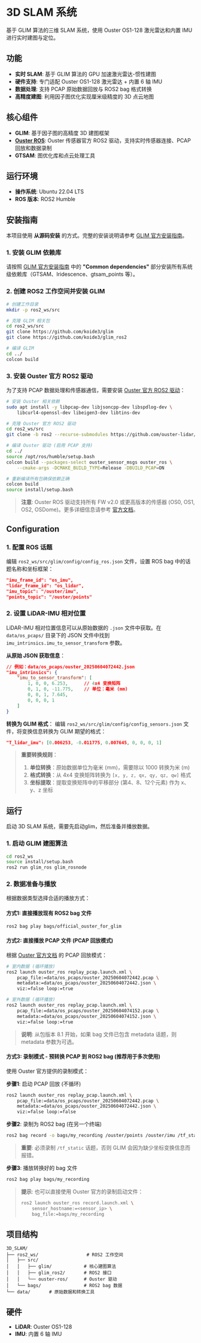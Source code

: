 # 3D SLAM 系统

基于 GLIM 算法的三维 SLAM 系统，使用 Ouster OS1-128 激光雷达和内置 IMU 进行实时建图与定位。

## 功能

- **实时 SLAM**: 基于 GLIM 算法的 GPU 加速激光雷达-惯性建图
- **硬件支持**: 专门适配 Ouster OS1-128 激光雷达 + 内置 6 轴 IMU
- **数据处理**: 支持 PCAP 原始数据回放与 ROS2 bag 格式转换
- **高精度建图**: 利用因子图优化实现厘米级精度的 3D 点云地图

## 核心组件

- **GLIM**: 基于因子图的高精度 3D 建图框架
- **[Ouster ROS](https://github.com/ouster-lidar/ouster-ros/tree/ros2)**: Ouster 传感器官方 ROS2 驱动，支持实时传感器连接、PCAP 回放和数据录制
- **GTSAM**: 图优化库和点云处理工具

## 运行环境

- **操作系统**: Ubuntu 22.04 LTS
- **ROS 版本**: ROS2 Humble

## 安装指南

本项目使用 **从源码安装** 的方式。完整的安装说明请参考 [GLIM 官方安装指南](https://koide3.github.io/glim/installation.html)。

### 1. 安装 GLIM 依赖库

请按照 [GLIM 官方安装指南](https://koide3.github.io/glim/installation.html) 中的 **"Common dependencies"** 部分安装所有系统级依赖库（GTSAM、Iridescence、gtsam_points 等）。

### 2. 创建 ROS2 工作空间并安装 GLIM

```bash
# 创建工作目录
mkdir -p ros2_ws/src

# 克隆 GLIM 相关包
cd ros2_ws/src
git clone https://github.com/koide3/glim
git clone https://github.com/koide3/glim_ros2

# 编译 GLIM
cd ../
colcon build
```

### 3. 安装 Ouster 官方 ROS2 驱动

为了支持 PCAP 数据处理和传感器通信，需要安装 [Ouster 官方 ROS2 驱动](https://github.com/ouster-lidar/ouster-ros/tree/ros2)：

```bash
# 安装 Ouster 相关依赖
sudo apt install -y libpcap-dev libjsoncpp-dev libspdlog-dev \
    libcurl4-openssl-dev libeigen3-dev libtins-dev

# 克隆 Ouster 官方 ROS2 驱动
cd ros2_ws/src
git clone -b ros2 --recurse-submodules https://github.com/ouster-lidar/ouster-ros.git

# 编译 Ouster 驱动 (启用 PCAP 支持)
cd ../
source /opt/ros/humble/setup.bash
colcon build --packages-select ouster_sensor_msgs ouster_ros \
    --cmake-args -DCMAKE_BUILD_TYPE=Release -DBUILD_PCAP=ON

# 重新编译所有包确保依赖正确
colcon build
source install/setup.bash
```

> **注意**: Ouster ROS 驱动支持所有 FW v2.0 或更高版本的传感器 (OS0, OS1, OS2, OSDome)。更多详细信息请参考 [官方文档](https://github.com/ouster-lidar/ouster-ros/tree/ros2)。

## Configuration

### 1. 配置 ROS 话题

编辑 `ros2_ws/src/glim/config/config_ros.json` 文件，设置 ROS bag 中的话题名称和坐标框架：

```json
"imu_frame_id": "os_imu",
"lidar_frame_id": "os_lidar",
"imu_topic": "/ouster/imu",
"points_topic": "/ouster/points"
```

### 2. 设置 LiDAR-IMU 相对位置

LiDAR-IMU 相对位置信息可以从原始数据的 `.json` 文件中获取。在 `data/os_pcaps/` 目录下的 JSON 文件中找到 `imu_intrinsics.imu_to_sensor_transform` 参数。

**从原始 JSON 获取信息**：
```json
// 例如：data/os_pcaps/ouster_20250604072442.json
"imu_intrinsics": {
    "imu_to_sensor_transform": [
        1, 0, 0, 6.253,      // 4x4 变换矩阵
        0, 1, 0, -11.775,    // 单位：毫米 (mm)
        0, 0, 1, 7.645,
        0, 0, 0, 1
    ]
}
```

**转换为 GLIM 格式**：
编辑 `ros2_ws/src/glim/config/config_sensors.json` 文件，将变换信息转换为 GLIM 期望的格式：

```json
"T_lidar_imu": [0.006253, -0.011775, 0.007645, 0, 0, 0, 1]
```

> **重要转换规则**：
> 1. **单位转换**：原始数据单位为毫米 (mm)，需要除以 1000 转换为米 (m)
> 2. **格式转换**：从 4x4 变换矩阵转换为 `[x, y, z, qx, qy, qz, qw]` 格式
> 3. **坐标提取**：提取变换矩阵中的平移部分 (第4、8、12个元素) 作为 x、y、z 坐标

## 运行

启动 3D SLAM 系统，需要先启动glim，然后准备并播放数据。

### 1. 启动 GLIM 建图算法

```bash
cd ros2_ws
source install/setup.bash
ros2 run glim_ros glim_rosnode
```

### 2. 数据准备与播放

根据数据类型选择合适的播放方式：

#### 方式1: 直接播放现有 ROS2 bag 文件
```bash
ros2 bag play bags/official_ouster_for_glim
```

#### 方式2: 直接播放 PCAP 文件 (PCAP 回放模式)

根据 [Ouster 官方文档](https://github.com/ouster-lidar/ouster-ros/tree/ros2) 的 PCAP 回放模式：

```bash
# 室内数据 (循环播放)
ros2 launch ouster_ros replay_pcap.launch.xml \
    pcap_file:=data/os_pcaps/ouster_20250604072442.pcap \
    metadata:=data/os_pcaps/ouster_20250604072442.json \
    viz:=false loop:=true

# 室外数据 (循环播放)
ros2 launch ouster_ros replay_pcap.launch.xml \
    pcap_file:=data/os_pcaps/ouster_20250604074152.pcap \
    metadata:=data/os_pcaps/ouster_20250604074152.json \
    viz:=false loop:=true
```

> **说明**: 从包版本 8.1 开始，如果 bag 文件已包含 metadata 话题，则 metadata 参数为可选。

#### 方式3: 录制模式 - 预转换 PCAP 到 ROS2 bag (推荐用于多次使用)

使用 Ouster 官方提供的录制模式：

**步骤1**: 启动 PCAP 回放 (不循环)
```bash
ros2 launch ouster_ros replay_pcap.launch.xml \
    pcap_file:=data/os_pcaps/ouster_20250604072442.pcap \
    metadata:=data/os_pcaps/ouster_20250604072442.json \
    viz:=false loop:=false
```

**步骤2**: 录制为 ROS2 bag (在另一个终端)
```bash
ros2 bag record -o bags/my_recording /ouster/points /ouster/imu /tf_static
```
> **重要**: 必须录制 `/tf_static` 话题，否则 GLIM 会因为缺少坐标变换信息而报错。

**步骤3**: 播放转换好的 bag 文件
```bash
ros2 bag play bags/my_recording
```

> **提示**: 也可以直接使用 Ouster 官方的录制启动文件：
> ```bash
> ros2 launch ouster_ros record.launch.xml \
>     sensor_hostname:=<sensor_ip> \
>     bag_file:=bags/my_recording
> ```


## 项目结构

```
3D_SLAM/
├── ros2_ws/                  # ROS2 工作空间
│   ├── src/
│   │   ├── glim/            # 核心建图算法
│   │   ├── glim_ros2/       # ROS2 接口
│   │   └── ouster-ros/      # Ouster 驱动
│   └── bags/                # ROS2 bag 数据
└── data/       # 原始数据和转换工具
```

## 硬件

- **LiDAR**: Ouster OS1-128
- **IMU**: 内置 6 轴 IMU